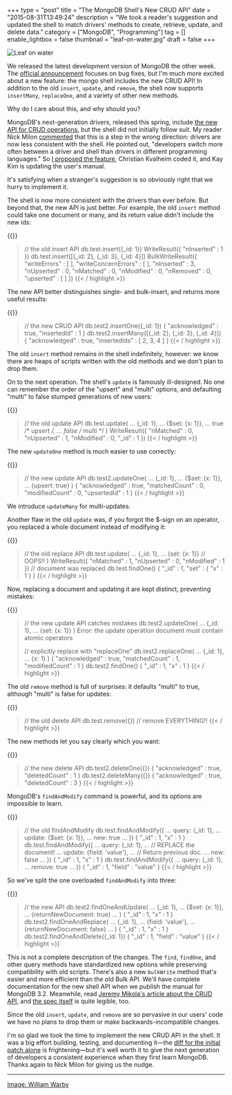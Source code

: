 +++
type = "post"
title = "The MongoDB Shell's New CRUD API"
date = "2015-08-31T13:49:24"
description = "We took a reader's suggestion and updated the shell to match drivers' methods to create, retrieve, update, and delete data."
category = ["MongoDB", "Programming"]
tag = []
enable_lightbox = false
thumbnail = "leaf-on-water.jpg"
draft = false
+++

<p><img alt="Leaf on water" src="leaf-on-water.jpg" style="display:block; margin-left:auto; margin-right:auto;" title="Leaf on water"/></p>
<p>We released the latest development version of MongoDB the other week. The <a href="http://blog.mongodb.org/post/127802855483/mongodb-317-is-released">official announcement</a> focuses on bug fixes, but I'm much more excited about a new feature: the mongo shell includes the new CRUD API! In addition to the old <code>insert</code>, <code>update</code>, and <code>remove</code>, the shell now supports <code>insertMany</code>, <code>replaceOne</code>, and a variety of other new methods.</p>
<p>Why do I care about this, and why should you?</p>
<p>MongoDB's next-generation drivers, released this spring, include <a href="https://www.mongodb.com/blog/post/consistent-crud-api-next-generation-mongodb-drivers">the new API for CRUD operations</a>, but the shell did not initially follow suit. My reader Nick Milon <a href="/announcing-pymongo-3/#comment-1955330570">commented</a> that this is a step in the wrong direction: drivers are now less consistent with the shell. He pointed out, "developers switch more often between a driver and shell than drivers in different programming languages." So <a href="https://jira.mongodb.org/browse/SERVER-17953">I proposed the feature</a>, Christian Kvalheim coded it, and Kay Kim is updating the user's manual.</p>
<p>It's satisfying when a stranger's suggestion is so obviously right that we hurry to implement it.</p>
<p>The shell is now more consistent with the drivers than ever before. But beyond that, the new API is just better. For example, the old <code>insert</code> method could take one document or many, and its return value didn't include the new ids:</p>

{{<highlight javascript>}}
> // the old insert API
> db.test.insert({_id: 1})
WriteResult({ "nInserted" : 1 })
> db.test.insert([{_id: 2}, {_id: 3}, {_id: 4}])
BulkWriteResult({
    "writeErrors" : [ ],
    "writeConcernErrors" : [ ],
    "nInserted" : 3,
    "nUpserted" : 0,
    "nMatched" : 0,
    "nModified" : 0,
    "nRemoved" : 0,
    "upserted" : [ ]
})
{{< / highlight >}}

<p>The new API better distinguishes single- and bulk-insert, and returns more useful results:</p>

{{<highlight javascript>}}
> // the new CRUD API
> db.test2.insertOne({_id: 1})
{
    "acknowledged" : true,
    "insertedId" : 1
}
> db.test2.insertMany([{_id: 2}, {_id: 3}, {_id: 4}])
{ 
    "acknowledged" : true,
    "insertedIds" : [ 2, 3, 4 ]
}
{{< / highlight >}}

<p>The old <code>insert</code> method remains in the shell indefinitely, however: we know there are heaps of scripts written with the old methods and we don't plan to drop them.</p>
<p>On to the next operation. The shell's <code>update</code> is famously ill-designed. No one can remember the order of the "upsert" and "multi" options, and defaulting "multi" to false stumped generations of new users:</p>

{{<highlight javascript>}}
> // the old update API
> db.test.update(
... {_id: 1},
... {$set: {x: 1}},
... true              /* upsert */,
... false             /* multi */
)
WriteResult({
    "nMatched" : 0,
    "nUpserted" : 1,
    "nModified" : 0,
    "_id" : 1
})
{{< / highlight >}}

<p>The new <code>updateOne</code> method is much easier to use correctly:</p>

{{<highlight javascript>}}
> // the new update API
> db.test2.updateOne(
... {_id: 1},
... {$set: {x: 1}},
... {upsert: true}
)
{
    "acknowledged" : true,
    "matchedCount" : 0,
    "modifiedCount" : 0,
    "upsertedId" : 1
}
{{< / highlight >}}

<p>We introduce <code>updateMany</code> for multi-updates.</p>
<p>Another flaw in the old <code>update</code> was, if you forgot the $-sign on an operator, you replaced a whole document instead of modifying it:</p>

{{<highlight javascript>}}
> // the old replace API
> db.test.update(
... {_id: 1},
... {set: {x: 1}}  // OOPS!!
)
WriteResult({
    "nMatched" : 1,
    "nUpserted" : 0,
    "nModified" : 1
})
> // document was replaced
> db.test.findOne()
{ "_id" : 1, "set" : { "x" : 1 } }
{{< / highlight >}}

<p>Now, replacing a document and updating it are kept distinct, preventing mistakes:</p>

{{<highlight javascript>}}
> // the new update API catches mistakes
> db.test2.updateOne(
... {_id: 1},
... {set: {x: 1}}
)
Error: the update operation document must contain atomic operators
>
> // explicitly replace with "replaceOne"
> db.test2.replaceOne(
... {_id: 1},
... {x: 1}
)
{
    "acknowledged" : true,
    "matchedCount" : 1,
    "modifiedCount" : 1
}
> db.test2.findOne()
{ "_id" : 1, "x" : 1 }
{{< / highlight >}}

<p>The old <code>remove</code> method is full of surprises: it defaults "multi" to true, although "multi" is false for updates:</p>

{{<highlight jac    >}}
> // the old delete API
> db.test.remove({})  // remove EVERYTHING!!
{{< / highlight >}}

<p>The new methods let you say clearly which you want:</p>

{{<highlight javascript>}}
> // the new delete API
> db.test2.deleteOne({})
{ "acknowledged" : true, "deletedCount" : 1 }
> db.test2.deleteMany({})
{ "acknowledged" : true, "deletedCount" : 3 }
{{< / highlight >}}

<p>MongoDB's <code>findAndModify</code> command is powerful, and its options are impossible to learn.</p>

{{<highlight javascript>}}
> // the old findAndModify
> db.test.findAndModify({
... query: {_id: 1},
... update: {$set: {x: 1}},
... new: true
... })
{ "_id" : 1, "x" : 1 }
> db.test.findAndModify({
... query: {_id: 1},
...  // REPLACE the document!
... update: {field: 'value'},
...  // Return previous doc.
... new: false
... })
{ "_id" : 1, "x" : 1 }
> db.test.findAndModify({
... query: {_id: 1},
... remove: true
... })
{ "_id" : 1, "field" : "value" }
{{< / highlight >}}

<p>So we've split the one overloaded <code>findAndModify</code> into three:</p>

{{<highlight javascript>}}
> // the new API
> db.test2.findOneAndUpdate(
... {_id: 1},
... {$set: {x: 1}},
... {returnNewDocument: true}
... )
{ "_id" : 1, "x" : 1 }
> db.test2.findOneAndReplace(
... {_id: 1},
... {field: 'value'},
... {returnNewDocument: false}
... )
{ "_id" : 1, "x" : 1 }
> db.test2.findOneAndDelete({_id: 1})
{ "_id" : 1, "field" : "value" }
{{< / highlight >}}

<p>This is not a complete description of the changes. The <code>find</code>, <code>findOne</code>, and other query methods have standardized new options while preserving compatibility with old scripts. There's also a new <code>bulkWrite</code> method that's easier and more efficient than the old Bulk API. We'll have complete documentation for the new shell API when we publish the manual for MongoDB 3.2. Meanwhile, read <a href="https://www.mongodb.com/blog/post/consistent-crud-api-next-generation-mongodb-drivers">Jeremy Mikola's article about the CRUD API</a>, and <a href="https://github.com/mongodb/specifications/blob/master/source/crud/crud.rst">the spec itself</a> is quite legible, too.</p>
<p>Since the old <code>insert</code>, <code>update</code>, and <code>remove</code> are so pervasive in our users' code we have no plans to drop them or make backwards-incompatible changes.</p>
<p>I'm so glad we took the time to implement the new CRUD API in the shell. It was a big effort building, testing, and documenting it—the <a href="https://github.com/mongodb/mongo/commit/8c8da71903a3325d4df19faaf2745f23bfbe7302">diff for the initial patch alone</a> is frightening—but it's well worth it to give the next generation of developers a consistent experience when they first learn MongoDB. Thanks again to Nick Milon for giving us the nudge.</p>
<hr/>
<p><span style="color:gray"><a href="https://www.flickr.com/photos/wwarby/11567626776">Image: William Warby</a></span></p>
